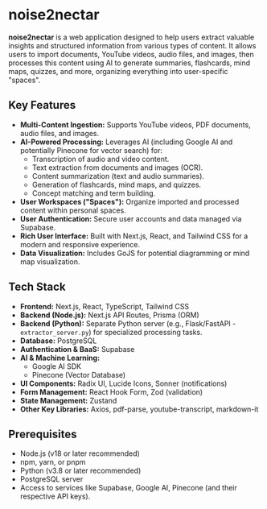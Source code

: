 # noise2nectar

**noise2nectar** is a web application designed to help users extract valuable insights and structured information from various types of content. It allows users to import documents, YouTube videos, audio files, and images, then processes this content using AI to generate summaries, flashcards, mind maps, quizzes, and more, organizing everything into user-specific "spaces".

## Key Features

*   **Multi-Content Ingestion:** Supports YouTube videos, PDF documents, audio files, and images.
*   **AI-Powered Processing:** Leverages AI (including Google AI and potentially Pinecone for vector search) for:
    *   Transcription of audio and video content.
    *   Text extraction from documents and images (OCR).
    *   Content summarization (text and audio summaries).
    *   Generation of flashcards, mind maps, and quizzes.
    *   Concept matching and term building.
*   **User Workspaces ("Spaces"):** Organize imported and processed content within personal spaces.
*   **User Authentication:** Secure user accounts and data managed via Supabase.
*   **Rich User Interface:** Built with Next.js, React, and Tailwind CSS for a modern and responsive experience.
*   **Data Visualization:** Includes GoJS for potential diagramming or mind map visualization.

## Tech Stack

*   **Frontend:** Next.js, React, TypeScript, Tailwind CSS
*   **Backend (Node.js):** Next.js API Routes, Prisma (ORM)
*   **Backend (Python):** Separate Python server (e.g., Flask/FastAPI - `extractor_server.py`) for specialized processing tasks.
*   **Database:** PostgreSQL
*   **Authentication & BaaS:** Supabase
*   **AI & Machine Learning:**
    *   Google AI SDK
    *   Pinecone (Vector Database)
*   **UI Components:** Radix UI, Lucide Icons, Sonner (notifications)
*   **Form Management:** React Hook Form, Zod (validation)
*   **State Management:** Zustand
*   **Other Key Libraries:** Axios, pdf-parse, youtube-transcript, markdown-it

##  Prerequisites

*   Node.js (v18 or later recommended)
*   npm, yarn, or pnpm
*   Python (v3.8 or later recommended)
*   PostgreSQL server
*   Access to services like Supabase, Google AI, Pinecone (and their respective API keys).
